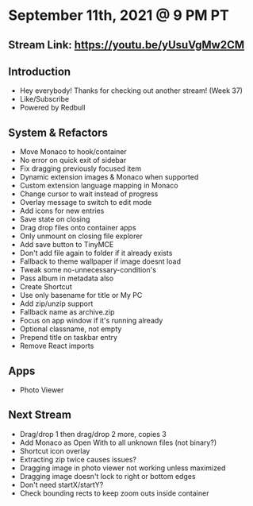 # September 11th, 2021 @ 9 PM PT

## Stream Link: https://youtu.be/yUsuVgMw2CM

## Introduction

- Hey everybody! Thanks for checking out another stream! (Week 37)
- Like/Subscribe
- Powered by Redbull

## System & Refactors

- Move Monaco to hook/container
- No error on quick exit of sidebar
- Fix dragging previously focused item
- Dynamic extension images & Monaco when supported
- Custom extension language mapping in Monaco
- Change cursor to wait instead of progress
- Overlay message to switch to edit mode
- Add icons for new entries
- Save state on closing
- Drag drop files onto container apps
- Only unmount on closing file explorer
- Add save button to TinyMCE
- Don't add file again to folder if it already exists
- Fallback to theme wallpaper if image doesnt load
- Tweak some no-unnecessary-condition's
- Pass album in metadata also
- Create Shortcut
- Use only basename for title or My PC
- Add zip/unzip support
- Fallback name as archive.zip
- Focus on app window if it's running already
- Optional classname, not empty
- Prepend title on taskbar entry
- Remove React imports

## Apps

- Photo Viewer

## Next Stream

- Drag/drop 1 then drag/drop 2 more, copies 3
- Add Monaco as Open With to all unknown files (not binary?)
- Shortcut icon overlay
- Extracting zip twice causes issues?
- Dragging image in photo viewer not working unless maximized
- Dragging image doesn't lock to right or bottom edges
- Don't need startX/startY?
- Check bounding rects to keep zoom outs inside container
